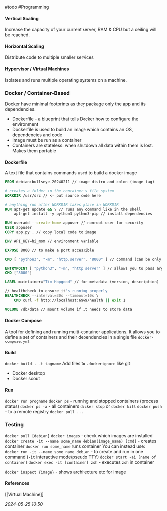 #todo #Programming 
#### Vertical Scaling
Increase the capacity of your current server, RAM & CPU but a ceiling will be reached.
#### Horizontal Scaling
Distribute code to multiple smaller services
#### Hypervisor / Virtual Machines
Isolates and runs multiple operating systems on a machine.
### Docker / Container-Based
Docker have minimal footprints as they package only the app and its dependencies.
- Dockerfile - a blueprint that tells Docker how to configure the environment
- Dockerfile is used to build an image which contains an OS, dependencies and code
- Image must be run as a container
- Containers are stateless: when shutdown all data within them is lost. Makes them portable

#### Dockerfile
A text file that contains commands used to build a docker image
```dockerfile
FROM debian:bullseye-20240211 // image distro and colon (image tag)

# creates a folder in the container's file system
WORKDIR /usr/src // <- put source code here

# anything run after WORKDIR takes place in WORKDIR
RUN apt-get update && \ // runs any command like in the shell
	apt-get install -y python3 python3-pip // install dependencies

RUN useradd --create-home appuser // nonroot user for security
USER appuser
COPY app.py . // copy local code to image

ENV API_KEY=hi_mom // environment variable

EXPOSE 8000 // to make a port accessible

CMD [ "python3", "-m", "http.server", "8000" ] // command (can be only one)

ENTRYPOINT [ "python3", "-m", "http.server" ] // allows you to pass arguments to the command when run
CMD ["8000"]

LABEL maintainer="Tim Hopgood" // for metadata (version, description)

// healthcheck to ensure it's running properly
HEALTHCHECK --interval=30s --timeout=10s \
	CMD curl -f http://localhost:6969/health || exit 1

VOLUME /db/data // mount volume if it needs to store data
```
#### Docker Compose
A tool for defining and running multi-container  applications. It allows you to define a set of containers and their dependencies in a single file `docker-compose.yml`

#### Build
`docker build . -t tagname`
Add files to `.dockerignore` like git

- Docker desktop
- Docker scout
#### Run
`docker run progname`
`docker ps` - running and stopped containers (process status)
`docker ps -a` - all containers
`docker stop` or `docker kill`
`docker push` - to a remote registry
`docker pull ...`

### Testing
`docker pull [debian]`
`docker images` - check which images are installed
`docker create -it --name some_name debian(image_name) [cmd]` - creates container
`docker run some_name` runs container
You can instead use:  
`docker run -it --name some_name debian` - to create and run in one command (`-it` interactive mode/pseudo TTY)
`docker start -ai [name of container]`
`docker exec -it [container] zsh` - executes `zsh` in container

`docker inspect {image}` - shows architecture etc for image

#### References

[[Virtual Machine]]

_2024-05-25 10:50_